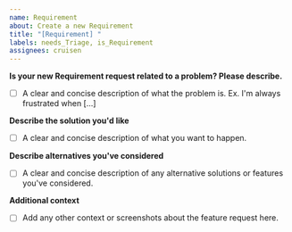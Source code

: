 ```yaml
---
name: Requirement
about: Create a new Requirement
title: "[Requirement] "
labels: needs_Triage, is_Requirement
assignees: cruisen
---
```

**Is your new Requirement request related to a problem? Please describe.**
- [ ] A clear and concise description of what the problem is. Ex. I'm always frustrated when [...]

**Describe the solution you'd like**
- [ ] A clear and concise description of what you want to happen.

**Describe alternatives you've considered**
- [ ] A clear and concise description of any alternative solutions or features you've considered.

**Additional context**
- [ ] Add any other context or screenshots about the feature request here.
